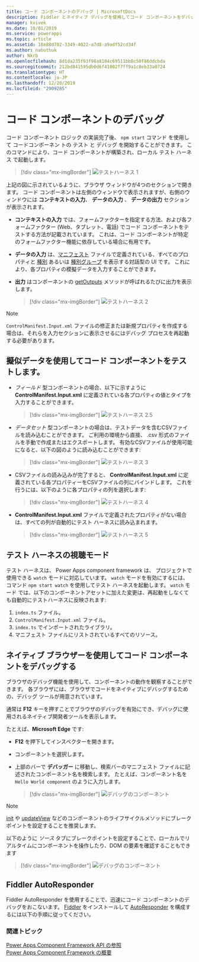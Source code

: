 ```yaml
---
title: コード コンポーネントのデバッグ | MicrosoftDocs
description: Fiddler とネイティブ デバッグを使用してコード コンポーネントをデバッグする方法
manager: kvivek
ms.date: 10/01/2019
ms.service: powerapps
ms.topic: article
ms.assetid: 18e88d702-3349-4022-a7d8-a9adf52cd34f
ms.author: nabuthuk
author: Nkrb
ms.openlocfilehash: 8d1da235f93f98a8104c69511bb8c50f86ddcbda
ms.sourcegitcommit: 212bd841595db0d6f41002f7ff9a1c8eb33a0724
ms.translationtype: HT
ms.contentlocale: ja-JP
ms.lasthandoff: 12/20/2019
ms.locfileid: "2909285"
---
```

# <a name="debug-code-components"></a>コード コンポーネントのデバッグ

コード コンポーネント ロジック の実装完了後、 `npm start` コマンド を使用して コードコンポーネン トの テスト と デバッグ を開始することができます。 このコマンドにより、コード コンポーネントが構築され、ローカル テスト ハーネス で起動します。

> [!div class="mx-imgBorder"]
> ![テストハーネス 1](media/test-harness-1.png "テストハーネス 1")

上記の図に示されているように、ブラウザ ウィンドウが4つのセクションで開きます。 コード コンポーネントは左側のウィンドウで表示されますが、右側のウィンドウには **コンテキストの入力**、 **データの入力** 、 **データの出力** セクションが表示されます。

- **コンテキストの入力** では、フォームファクターを指定する方法、および各フォームファクター (Web、タブレット、電話) でコード コンポーネントをテストする方法が記載されています。 これは、コード コンポーネントが特定のフォームファクター機能に依存している場合に有用です。
- **データの入力** は、[マニフェスト](manifest-schema-reference/manifest.md) ファイルで定義されている、すべてのプロパティと [種別](manifest-schema-reference/types.md) あるいは [種別グループ](manifest-schema-reference/type-group.md) を表示する対話型の UI です。 これにより、各プロパティの模擬データを入力することができます。 
- **出力** はコンポーネントの [getOutputs](reference/control/getoutputs.md) メソッドが呼ばれるたびに出力を表示します。  

     > [!div class="mx-imgBorder"]
     > ![テストハーネス 2](media/test-harness-2.png "テストハーネス 2")

> [!NOTE]
> `ControlManifest.Input.xml` ファイルの修正または新規プロパティを作成する場合は、それらを入力セクションに表示させるにはデバッグ プロセスを再起動する必要があります。

## <a name="test-code-components-with-mock-data"></a>擬似データを使用してコード コンポーネントをテストします。

- *フィールド* 型コンポーネントの場合、以下に示すように **ControlManifest.Input.xml** に定義されている各プロパティの値とタイプを入力することができます。

   > [!div class="mx-imgBorder"]
   > ![テストハーネス 2.5](media/test-harness-2.5.png "テストハーネス 2.5")

- *データセット* 型コンポーネントの場合は、テストデータを含むCSVファイルを読み込むことができます。 ご利用の環境から直接、 .csv 形式のファイルを手動で作成またはエクスポートします。 有効なCSVファイルが使用可能になると、以下の図のように読み込むことができます:

   > [!div class="mx-imgBorder"]
   > ![テストハーネス 3](media/test-harness-3.png "テストハーネス 3")

- CSVファイルの読み込みが完了すると、 **ControlManifest.Input.xml** に定義されている各プロパティーをCSVファイルの列にバインドします。 これを行うには、以下のように各プロパティの列を選択します:

    > [!div class="mx-imgBorder"]
    > ![テストハーネス 4](media/test-harness-4.png "テストハーネス 4")

- **ControlManifest.Input.xml** ファイルで定義されたプロパティがない場合は、すべての列が自動的にテスト ハーネスに読み込まれます。

   > [!div class="mx-imgBorder"]
   > ![テストハーネス 5](media/test-harness-5.png "テストハーネス 5")


## <a name="watch-mode-in-test-harness"></a>テスト ハーネスの視聴モード

テスト ハーネスは、 Power Apps component framework は、 プロジェクトで使用できる `watch` モードに対応しています。 `watch` モードを有効にするには、コマンド `npm start watch` を使用してテスト ハーネスを起動します。 `watch` モード では、以下のコンポーネントアセットに加えた変更は、再起動をしなくても自動的にテストハーネスに反映されます:

1.  `index.ts` ファイル。
2.  `ControlManifest.Input.xml` ファイル。
3.  `index.ts` でインポートされたライブラリ。
4.  マニフェスト ファイルにリストされているすべてのリソース。

## <a name="debug-code-components-using-native-browsers"></a>ネイティブ ブラウザーを使用してコード コンポーネントをデバッグする

ブラウザのデバッグ機能を使用して、コンポーネントの動作を観察することができます。 各ブラウザには、ブラウザでコードをネイティブにデバッグするための、デバッグ ツールが用意されています。 

通常は **F12** キーを押すことでブラウザのデバッグを有効にでき、デバッグに使用されるネイティブ開発者ツールを表示します。

たとえば、**Microsoft Edge** です:

- **F12** を押下してインスペクターを開きます。
- コンポーネントを選択します。
- 上部のバーで **デバッガー** に移動し、検索バーのマニフェスト ファイルに記述されたコンポーネント名を検索します。 たとえば、コンポーネント名を `Hello World component` のように入力します。

     > [!div class="mx-imgBorder"]
     > ![デバッグのコンポーネント](media/debug-control.png "デバッグのコンポーネント")

> [!NOTE]
> [init](reference/control/init.md) や [updateView](reference/control/updateview.md) などのコンポーネントのライフサイクルメソッドにブレークポイントを設定することを推奨します。

以下のように *ソース* タブにブレークポイントを設定することで、ローカルでリアルタイムにコンポーネントを操作したり、DOM の要素を確認することもできます

> [!div class="mx-imgBorder"]
> ![デバッグのコンポーネント](media/debug-control-1.png "デバッグのコンポーネント 1")

## <a name="fiddler-autoresponder"></a>Fiddler AutoResponder

Fiddler AutoResponder を使用することで、迅速にコード コンポーネントのデバッグをおこないます。 [Fiddler](https://www.telerik.com/download/fiddler) をインストールして [AutoResponder](https://docs.microsoft.com/dynamics365/customer-engagement/developer/streamline-javascript-development-fiddler-autoresponder) を構成するには以下の手順に従ってください。

### <a name="related-topics"></a>関連トピック

[Power Apps Component Framework API の参照](reference/index.md)<br/>
[Power Apps Component Framework の概要](overview.md)
